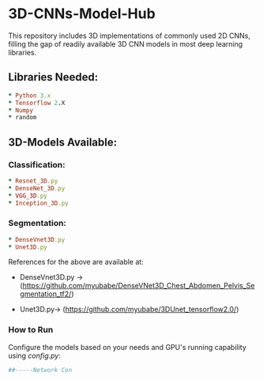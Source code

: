 # 3D-CNNs-Model-Hub

This repository includes 3D implementations of commonly used 2D CNNs, filling the gap of readily available 3D CNN models in most deep learning libraries.

## Libraries Needed:
```ruby
* Python 3.x
* Tensorflow 2.X
* Numpy
* random
```

## 3D-Models Available:

### Classification:
```ruby
* Resnet_3D.py
* DenseNet_3D.py
* VGG_3D.py
* Inception_3D.py
```
### Segmentation:
```ruby
* DenseVnet3D.py
* Unet3D.py
```

References for the above are available at:

* DenseVnet3D.py -> (https://github.com/myubabe/DenseVNet3D_Chest_Abdomen_Pelvis_Segmentation_tf2/)
  
* Unet3D.py-> (https://github.com/myubabe/3DUnet_tensorflow2.0/)

### How to Run
Configure the models based on your needs and GPU's running capability using *config.py*:
```ruby
##-----Network Con